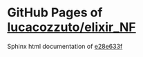 GitHub Pages of [lucacozzuto/elixir_NF](https://github.com/lucacozzuto/elixir_NF.git)
===
Sphinx html documentation of [e28e633f](https://github.com/lucacozzuto/elixir_NF/tree/e28e633fa01714208622e3fc2a0685908c694e96)

